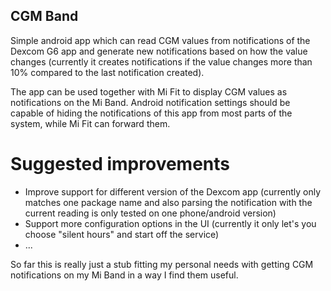 ## CGM Band

Simple android app which can read CGM values from notifications of the Dexcom G6 app and generate
new notifications based on how the value changes (currently it creates notifications if the value
changes more than 10% compared to the last notification created).

The app can be used together with Mi Fit to display CGM values as notifications on the Mi Band.
Android notification settings should be capable of hiding the notifications of this app from most
parts of the system, while Mi Fit can forward them.

# Suggested improvements

- Improve support for different version of the Dexcom app (currently only matches one package name and also parsing the notification with the current reading is only tested on one phone/android version)
- Support more configuration options in the UI (currently it only let's you choose "silent hours" and start off the service)
- ...

So far this is really just a stub fitting my personal needs with getting CGM notifications on my Mi Band in a way I find them useful.
